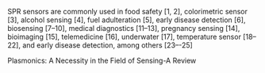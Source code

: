 SPR sensors are commonly used in food safety [1, 2], colorimetric sensor [3], alcohol sensing [4], fuel adulteration [5], early disease detection [6], biosensing [7–10], medical diagnostics [11–13], pregnancy sensing [14], bioimaging [15], telemedicine [16], underwater [17], temperature sensor [18–22], and early disease detection, among others [23–-25]

Plasmonics: A Necessity in the Field of Sensing-A
Review